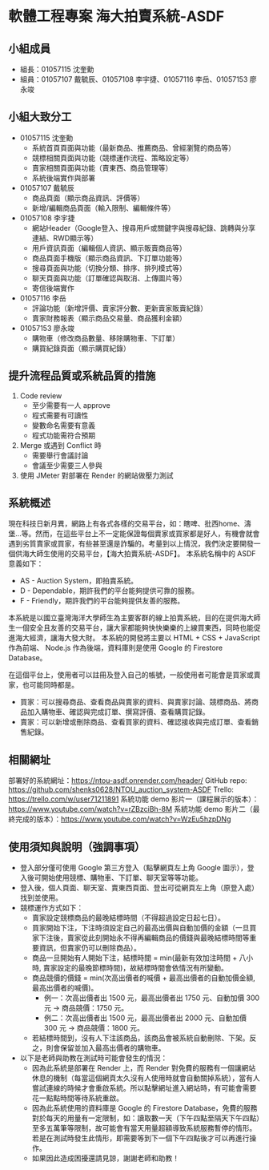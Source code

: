 # 軟體工程專案 海大拍賣系統-ASDF

## 小組成員
* 組長：01057115 沈奎勳
* 組員：01057107 戴毓辰、01057108 李宇捷、01057116 李岳、01057153 廖永竣

## 小組大致分工
* 01057115 沈奎勳
    * 系統首頁頁面與功能（最新商品、推薦商品、曾經瀏覽的商品等）
    * 競標相關頁面與功能（競標運作流程、策略設定等）
    * 賣家相關頁面與功能（賣東西、商品管理等）
    * 系統後端實作與部署
* 01057107 戴毓辰
    * 商品頁面（顯示商品資訊、評價等）
    * 新增/編輯商品頁面（輸入限制、編輯條件等）
* 01057108 李宇捷
    * 網站Header（Google登入、搜尋用戶或關鍵字與搜尋紀錄、跳轉與分享連結、RWD顯示等）
    * 用戶資訊頁面（編輯個人資訊、顯示販賣商品等）
    * 商品頁面手機版（顯示商品資訊、下訂單功能等）
    * 搜尋頁面與功能（切換分類、排序、排列模式等）
    * 聊天頁面與功能（訂單確認與取消、上傳圖片等）
    * 寄信後端實作
* 01057116 李岳
    * 評論功能（新增評價、賣家評分數、更新賣家販賣紀錄）
    * 賣家財務報表（顯示商品交易量、商品獲利金額）
* 01057153 廖永竣
    * 購物車（修改商品數量、移除購物車、下訂單）
    * 購買紀錄頁面（顯示購買紀錄）

## 提升流程品質或系統品質的措施
1. Code review
    * 至少需要有一人 approve
    * 程式需要有可讀性
    * 變數命名需要有意義
    * 程式功能需符合預期
2. Merge 或遇到 Conflict 時
    * 需要舉行會議討論
    * 會議至少需要三人參與
3. 使用 JMeter 對部署在 Render 的網站做壓力測試

## 系統概述
現在科技日新月異，網路上有各式各樣的交易平台，如：瞎啤、批西home、濤堡...等。然而，在這些平台上不一定能保證每個賣家或買家都是好人，有機會就會遇到劣質賣家或買家，有些甚至還是詐騙的。考量到以上情況，我們決定要開發一個供海大師生使用的交易平台，【海大拍賣系統-ASDF】。
本系統名稱中的 ASDF 意義如下：
* AS - Auction System，即拍賣系統。
* D - Dependable，期許我們的平台能夠提供可靠的服務。
* F - Friendly，期許我們的平台能夠提供友善的服務。

本系統是以國立臺灣海洋大學師生為主要客群的線上拍賣系統，目的在提供海大師生一個安全且友善的交易平台，讓大家都能夠快快樂樂的上線買東西，同時也能促進海大經濟，讓海大發大財。
本系統的開發將主要以 HTML + CSS + JavaScript 作為前端、 Node.js 作為後端，資料庫則是使用 Google 的 Firestore Database。 

在這個平台上，使用者可以註冊及登入自己的帳號，一般使用者可能會是買家或賣家，也可能同時都是。
* 買家：可以搜尋商品、查看商品與賣家的資料、與賣家討論、競標商品、將商品加入購物車、確認與完成訂單、撰寫評價、查看購買記錄。
* 賣家：可以新增或刪除商品、查看買家的資料、確認接收與完成訂單、查看銷售紀錄。

## 相關網址
部署好的系統網址：https://ntou-asdf.onrender.com/header/
GitHub repo: https://github.com/shenks0628/NTOU_auction_system-ASDF
Trello: https://trello.com/w/user71211891
系統功能 demo 影片一（課程展示的版本）：https://www.youtube.com/watch?v=rZBzciBh-8M
系統功能 demo 影片二（最終完成的版本）：https://www.youtube.com/watch?v=WzEu5hzpDNg

## 使用須知與說明（強調事項）
* 登入部分僅可使用 Google 第三方登入（點擊網頁左上角 Google 圖示），登入後可開始使用競標、購物車、下訂單、聊天室等等功能。
* 登入後，個人頁面、聊天室、賣東西頁面、登出可從網頁左上角（原登入處）找到並使用。
* 競標運作方式如下：
    * 賣家設定競標商品的最晚結標時間（不得超過設定日起七日）。
    * 買家開始下注，下注時須設定自己的最高出價與自動加價的金額（一旦買家下注後，賣家從此刻開始永不得再編輯商品的價錢與最晚結標時間等重要資訊，但賣家仍可以刪除商品）。
    * 商品一旦開始有人開始下注，結標時間 = min(最新有效加注時間 + 八小時, 賣家設定的最晚節標時間)，故結標時間會依情況有所變動。
    * 商品競價的價錢 = min(次高出價者的喊價 + 最高出價者的自動加價金額, 最高出價者的喊價)。
        * 例一：次高出價者出 1500 元，最高出價者出 1750 元、自動加價 300 元 -> 商品競價：1750 元。
        * 例二：次高出價者出 1500 元，最高出價者出 2000 元、自動加價 300 元 -> 商品競價：1800 元。
    * 若結標時間到，沒有人下注該商品，該商品會被系統自動刪除、下架。反之，則會保留並加入最高出價者的購物車。
* 以下是老師與助教在測試時可能會發生的情況：
    * 因為此系統是部署在 Render 上，而 Render 對免費的服務有一個讓網站休息的機制（每當這個網頁太久沒有人使用時就會自動關掉系統），當有人嘗試連線的時候才會重啟系統。所以點擊網址進入網站時，有可能會需要花一點點時間等待系統重啟。
    * 因為此系統使用的資料庫是 Google 的 Firestore Database，免費的服務對於每天的用量有一定限制，如：讀取數一天（下午四點至隔天下午四點）至多五萬筆等限制，故可能會有當天用量超額導致系統服務暫停的情形。若是在測試時發生此情形，即需要等到下一個下午四點後才可以再進行操作。
    * 如果因此造成困擾還請見諒，謝謝老師和助教！